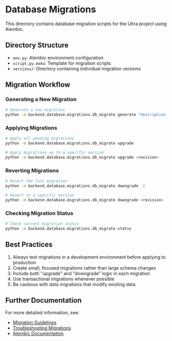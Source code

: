 # Database Migrations

This directory contains database migration scripts for the Ultra project using Alembic.

## Directory Structure

- `env.py`: Alembic environment configuration
- `script.py.mako`: Template for migration scripts
- `versions/`: Directory containing individual migration versions

## Migration Workflow

### Generating a New Migration

```bash
# Generate a new migration
python -m backend.database.migrations.db_migrate generate "description_of_changes"
```

### Applying Migrations

```bash
# Apply all pending migrations
python -m backend.database.migrations.db_migrate upgrade

# Apply migrations up to a specific version
python -m backend.database.migrations.db_migrate upgrade <revision>
```

### Reverting Migrations

```bash
# Revert the last migration
python -m backend.database.migrations.db_migrate downgrade -1

# Revert to a specific version
python -m backend.database.migrations.db_migrate downgrade <revision>
```

### Checking Migration Status

```bash
# Check current migration status
python -m backend.database.migrations.db_migrate status
```

## Best Practices

1. Always test migrations in a development environment before applying to production
2. Create small, focused migrations rather than large schema changes
3. Include both "upgrade" and "downgrade" logic in each migration
4. Use transactional migrations whenever possible
5. Be cautious with data migrations that modify existing data

## Further Documentation

For more detailed information, see:

- [Migration Guidelines](/documentation/database/migration_guidelines.md)
- [Troubleshooting Migrations](/documentation/database/migration_troubleshooting.md)
- [Alembic Documentation](https://alembic.sqlalchemy.org/en/latest/)
